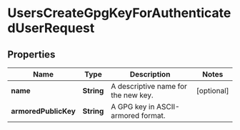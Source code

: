 

# UsersCreateGpgKeyForAuthenticatedUserRequest


## Properties

| Name | Type | Description | Notes |
|------------ | ------------- | ------------- | -------------|
|**name** | **String** | A descriptive name for the new key. |  [optional] |
|**armoredPublicKey** | **String** | A GPG key in ASCII-armored format. |  |




